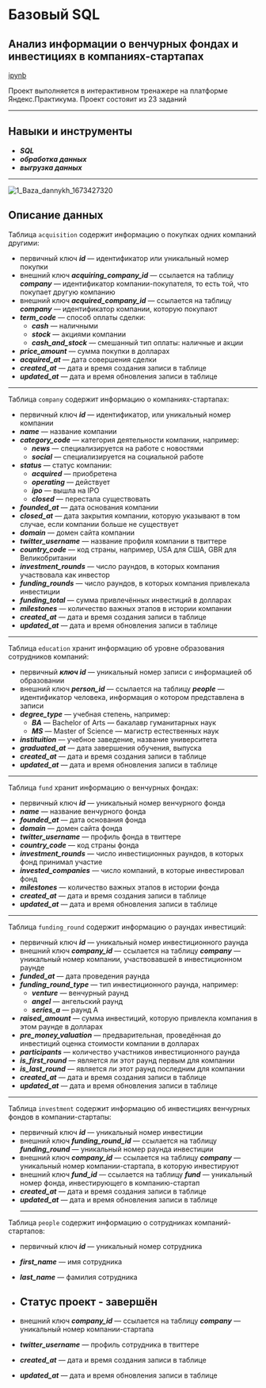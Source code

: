 # Базовый SQL
## Анализ информации о венчурных фондах и инвестициях в компаниях-стартапах

[ipynb](https://github.com/volovik-denis/yandex-practicum/blob/main/DA%2006%20Basic%20SQL/Анализ%20информации%20о%20венчурных%20фондах%20и%20инвестициях%20в%20компаниях-стартапах.ipynb)

Проект выполняется в интерактивном тренажере на платформе Яндекс.Практикума. Проект состояит из 23 заданий
___
## Навыки и инструменты

- ***SQL***
- ***обработка данных***
- ***выгрузка данных***
___
![1_Baza_dannykh_1673427320](https://github.com/volovik-denis/yandex-practicum/assets/127090466/1668ad63-8643-44af-9a6d-f234285d8ba6)

## Описание данных

Таблица `acquisition` содержит информацию о покупках одних компаний другими:
- первичный ключ ***id*** — идентификатор или уникальный номер покупки
- внешний ключ ***acquiring_company_id*** — ссылается на таблицу ***company*** — идентификатор компании-покупателя, то есть той, что покупает другую компанию
- внешний ключ ***acquired_company_id*** — ссылается на таблицу ***company*** — идентификатор компании, которую покупают
- ***term_code*** — способ оплаты сделки:
   - ***cash*** — наличными
   - ***stock*** — акциями компании
   - ***cash_and_stock*** — смешанный тип оплаты: наличные и акции
- ***price_amount*** — сумма покупки в долларах
- ***acquired_at*** — дата совершения сделки
- ***created_at*** — дата и время создания записи в таблице
- ***updated_at*** — дата и время обновления записи в таблице
___
Таблица `company` содержит информацию о компаниях-стартапах:
- первичный ключ ***id*** — идентификатор, или уникальный номер компании
- ***name*** — название компании
- ***category_code*** — категория деятельности компании, например:
   - ***news*** — специализируется на работе с новостями
   - ***social*** — специализируется на социальной работе
- ***status*** — статус компании:
   - ***acquired*** — приобретена
   - ***operating*** — действует
   - ***ipo*** — вышла на IPO
   - ***closed*** — перестала существовать
- ***founded_at*** — дата основания компании
- ***closed_at*** — дата закрытия компании, которую указывают в том случае, если компании больше не существует
- ***domain*** — домен сайта компании
- ***twitter_username*** — название профиля компании в твиттере
- ***country_code*** — код страны, например, USA для США, GBR для Великобритании
- ***investment_rounds*** — число раундов, в которых компания участвовала как инвестор
- ***funding_rounds*** — число раундов, в которых компания привлекала инвестиции
- ***funding_total*** — сумма привлечённых инвестиций в долларах
- ***milestones*** — количество важных этапов в истории компании
- ***created_at*** — дата и время создания записи в таблице
- ***updated_at*** — дата и время обновления записи в таблице
___
Таблица `education` хранит информацию об уровне образования сотрудников компаний:
- первичный ***ключ id*** — уникальный номер записи с информацией об образовании
- внешний ключ ***person_id*** — ссылается на таблицу ***people*** — идентификатор человека, информация о котором представлена в записи
- ***degree_type*** — учебная степень, например:
   - ***BA*** — Bachelor of Arts — бакалавр гуманитарных наук
   - ***MS*** — Master of Science — магистр естественных наук
- ***instituition*** — учебное заведение, название университета
- ***graduated_at*** — дата завершения обучения, выпуска
- ***created_at*** — дата и время создания записи в таблице
- ***updated_at*** — дата и время обновления записи в таблице
___
Таблица `fund` хранит информацию о венчурных фондах:
- первичный ключ ***id*** — уникальный номер венчурного фонда
- ***name*** — название венчурного фонда
- ***founded_at*** — дата основания фонда
- ***domain*** — домен сайта фонда
- ***twitter_username*** — профиль фонда в твиттере
- ***country_code*** — код страны фонда
- ***investment_rounds*** — число инвестиционных раундов, в которых фонд принимал участие
- ***invested_companies*** — число компаний, в которые инвестировал фонд
- ***milestones*** — количество важных этапов в истории фонда
- ***created_at*** — дата и время создания записи в таблице
- ***updated_at*** — дата и время обновления записи в таблице
___
Таблица `funding_round` содержит информацию о раундах инвестиций:
- первичный ключ ***id*** — уникальный номер инвестиционного раунда
- внешний ключ ***company_id*** — ссылается на таблицу ***company*** — уникальный номер компании, участвовавшей в инвестиционном раунде
- ***funded_at*** — дата проведения раунда
- ***funding_round_type*** — тип инвестиционного раунда, например:
   - ***venture*** — венчурный раунд
   - ***angel*** — ангельский раунд
   - ***series_a*** — раунд А
- ***raised_amount*** — сумма инвестиций, которую привлекла компания в этом раунде в долларах
- ***pre_money_valuation*** — предварительная, проведённая до инвестиций оценка стоимости компании в долларах
- ***participants*** — количество участников инвестиционного раунда
- ***is_first_round*** — является ли этот раунд первым для компании
- ***is_last_round*** — является ли этот раунд последним для компании
- ***created_at*** — дата и время создания записи в таблице
- ***updated_at*** — дата и время обновления записи в таблице
___
Таблица `investment` содержит информацию об инвестициях венчурных фондов в компании-стартапы:
- первичный ключ ***id*** — уникальный номер инвестиции
- внешний ключ ***funding_round_id*** — ссылается на таблицу ***funding_round*** — уникальный номер раунда инвестиции
- внешний ключ ***company_id*** — ссылается на таблицу ***company*** — уникальный номер компании-стартапа, в которую инвестируют
- внешний ключ ***fund_id*** — ссылается на таблицу ***fund*** — уникальный номер фонда, инвестирующего в компанию-стартап
- ***created_at*** — дата и время создания записи в таблице
- ***updated_at*** — дата и время обновления записи в таблице
  ___
Таблица `people` содержит информацию о сотрудниках компаний-стартапов:
- первичный ключ ***id*** — уникальный номер сотрудника
- ***first_name*** — имя сотрудника
- ***last_name*** — фамилия сотрудника

- ## Статус проект - завершён
- внешний ключ ***company_id*** — ссылается на таблицу ***company*** — уникальный номер компании-стартапа
- ***twitter_username*** — профиль сотрудника в твиттере
- ***created_at*** — дата и время создания записи в таблице
- ***updated_at*** — дата и время обновления записи в таблице

